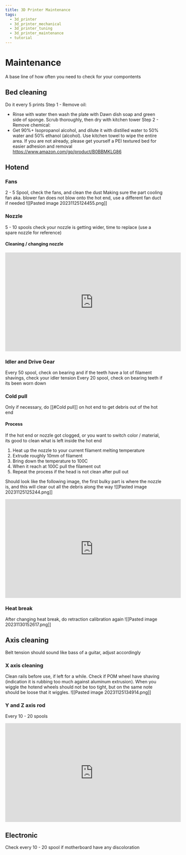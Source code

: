```yaml
---
title: 3D Printer Maintenance
tags:
  - 3d_printer
  - 3d_printer_mechanical
  - 3d_printer_tuning
  - 3d_printer_maintenance
  - tutorial
---
```

# Maintenance
A base line of how often you need to check for your compontents
## Bed cleaning
Do it every 5 prints
Step 1 - Remove oil:
- Rinse with water then wash the plate with Dawn dish soap and green side of sponge. Scrub thoroughly, then dry with kitchen tower
Step 2 - Remove chemical:
- Get 90%+ Isopropanol alcohol, and dilute it with distilled water to 50% water and 50% ethanol (alcohol). Use kitchen towel to wipe the entire area.
If you are not already, please get yourself a PEI textured bed for easier adhesion and removal
https://www.amazon.com/gp/product/B0BBMKLG86
## Hotend
### Fans
2 - 5 Spool, check the fans, and clean the dust
Making sure the part cooling fan aka. blower fan does not blow onto the hot end, use a different fan duct if needed
![[Pasted image 20231125124455.png]]
### Nozzle
5 - 10 spools check your nozzle is getting wider, time to replace (use a spare nozzle for reference)
#### Cleaning / changing nozzle
<iframe width="560" height="315" src="https://www.youtube.com/embed/8WeNhFelPQc?si=94UIUIahc815p1uJ" title="YouTube video player" frameborder="0" allow="accelerometer; autoplay; clipboard-write; encrypted-media; gyroscope; picture-in-picture; web-share" referrerpolicy="strict-origin-when-cross-origin" allowfullscreen></iframe>

### Idler and Drive Gear
Every 50 spool, check on bearing and if the teeth have a lot of filament shavings, check your idler tension
Every 20 spool, check on bearing teeth if its been worn down
### Cold pull
Only if necessary, do [[#Cold pull]] on hot end to get debris out of the hot end
#### Process
If the hot end or nozzle got clogged, or you want to switch color / material, its good to clean what is left inside the hot end
1. Heat up the nozzle to your current filament melting temperature
2. Extrude roughly 10mm of filament
3. Bring down the temperature to 100C
4. When it reach at 100C pull the filament out
5. Repeat the process if the head is not clean after pull out

Should look like the following image, the first bulky part is where the nozzle is, and this will clear out all the debris along the way
![[Pasted image 20231125125244.png]]
<iframe width="560" height="315" src="https://www.youtube.com/embed/hBkTeXxcFi8?si=7IdxYIkbDgHenbBN" title="YouTube video player" frameborder="0" allow="accelerometer; autoplay; clipboard-write; encrypted-media; gyroscope; picture-in-picture; web-share" referrerpolicy="strict-origin-when-cross-origin" allowfullscreen></iframe>

### Heat break
After changing heat break, do retraction calibration again
![[Pasted image 20231130152617.png]]
## Axis cleaning
Belt tension should sound like bass of a guitar, adjust accordingly
### X axis cleaning
Clean rails before use, if left for a while. Check if POM wheel have shaving (indication it is rubbing too much against aluminum extrusion). When you wiggle the hotend wheels should not be too tight, but on the same note should be loose that it wiggles.
![[Pasted image 20231125134914.png]]
### Y and Z axis rod
Every 10 - 20 spools
<iframe width="560" height="315" src="https://www.youtube.com/embed/FWS-Uv10DFM?si=9g5vl0Eit_yamA8S" title="YouTube video player" frameborder="0" allow="accelerometer; autoplay; clipboard-write; encrypted-media; gyroscope; picture-in-picture; web-share" referrerpolicy="strict-origin-when-cross-origin" allowfullscreen></iframe>

## Electronic
Check every 10 - 20 spool if motherboard have any discoloration
